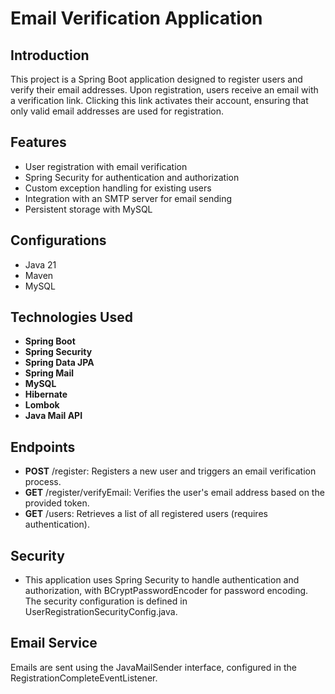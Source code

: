 # Email Verification Application
## Introduction
This project is a Spring Boot application designed to register users and verify their email addresses. Upon registration, users receive an email with a verification link. Clicking this link activates their account, ensuring that only valid email addresses are used for registration.

## Features
- User registration with email verification
- Spring Security for authentication and authorization
- Custom exception handling for existing users
- Integration with an SMTP server for email sending
- Persistent storage with MySQL

## Configurations
- Java 21
- Maven
- MySQL
## Technologies Used
- **Spring Boot** 
- **Spring Security** 
- **Spring Data JPA** 
- **Spring Mail** 
- **MySQL** 
- **Hibernate**
- **Lombok**
- **Java Mail API**

## Endpoints
- **POST** /register: Registers a new user and triggers an email verification process.
- **GET** /register/verifyEmail: Verifies the user's email address based on the provided token.
- **GET** /users: Retrieves a list of all registered users (requires authentication).
## Security
- This application uses Spring Security to handle authentication and authorization, with BCryptPasswordEncoder for password encoding. The security configuration is defined in UserRegistrationSecurityConfig.java.

## Email Service
Emails are sent using the JavaMailSender interface, configured in the RegistrationCompleteEventListener. 
